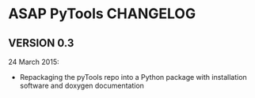 ASAP PyTools CHANGELOG
======================

VERSION 0.3
-----------

24 March 2015:
- Repackaging the pyTools repo into a Python package with installation
  software and doxygen documentation